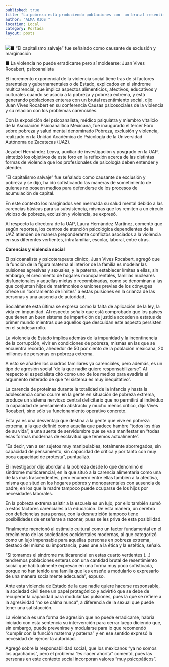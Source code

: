 ```yaml
---
published: true
title: "La pobreza está produciendo poblaciones con  un brutal resentimiento social: especialista"
author: "ALMA RIOS "
location: Local
category: Portada
layout: posts
---
```


![](http://i.imgur.com/3pZu4RKm.jpg)■ “El capitalismo salvaje” fue señalado como causante de exclusión y marginación

■ La violencia no puede erradicarse pero sí moldearse: Juan Vives Rocabert, psicoanalista

El incremento exponencial de la violencia social tiene tras de sí factores parentales y gubernamentales o de Estado, explicados en el síndrome multicarencial, que implica aspectos alimenticios, afectivos, educativos y culturales cuando se asocia a la pobreza y pobreza extrema, y está generando poblaciones enteras con un brutal resentimiento social, dijo Juan Vives Rocabert en su conferencia Causas psicosociales de la violencia y su relación con los problemas carenciales.

Con la exposición del psicoanalista, médico psiquiatra y miembro vitalicio de la Asociación Psicoanalítica Mexicana, fue inaugurado el tercer Foro sobre pobreza y salud mental denominado Pobreza, exclusión y violencia, realizado en la Unidad Académica de Psicología de la Universidad Autónoma de Zacatecas (UAZ).

Jezabel Hernández Leyva, auxiliar de investigación y posgrado en la UAP, sintetizó los objetivos de este foro en la reflexión acerca de las distintas formas de violencia que los profesionales de psicología deben entender y atender.

“El capitalismo salvaje” fue señalado como causante de exclusión y pobreza y se dijo, ha ido sofisticando las maneras de sometimiento de quienes no poseen medios para defenderse de los procesos de acumulación de capital.

En este contexto los marginados ven mermada su salud mental debido a las carencias básicas para su subsistencia, mismas que los remiten a un círculo vicioso de pobreza, exclusión y violencia, se expresó.

Al respecto la directora de la UAP, Laura Hernández Martínez, comentó que según reportes, los centros de atención psicológica dependientes de la UAZ atienden de manera preponderante conflictos asociados a la violencia en sus diferentes vertientes, intrafamiliar, escolar, laboral, entre otras.


**Carencias y violencia social**

El psicoanalista y psicoterapeuta clínico, Juan Vives Rocabert, agregó que la función de la figura materna al interior de la familia es modelar las pulsiones agresivas y sexuales, y la paterna, establecer límites a ellas, sin embargo, el crecimiento de hogares monoparentales, familias nucleares disfuncionales y aquellas mixtas o recombinadas, como se denominan a las que conjuntan hijos de matrimonios o uniones previas de los cónyuges ofrece un “borramiento de límites” a estas pulsiones en la crianza de las personas y una ausencia de autoridad.

Socialmente esta última se expresa como la falta de aplicación de la ley, la vida en impunidad. Al respecto señaló que está comprobado que los países que tienen un buen sistema de impartición de justicia acceden a estatus de primer mundo mientras que aquellos que descuidan este aspecto persisten en el subdesarrollo.

La violencia de Estado implica además de la impunidad y la incontinencia de la corrupción, vivir en condiciones de pobreza, mismas en las que se encuentra recordó, alrededor de 50 por ciento de la población mexicana, 20 millones de personas en pobreza extrema.

A esto se añaden los cuadros familiares ya carenciales, pero además, es un tipo de agresión social “de la que nadie quiere responsabilizarse”. Al respecto el especialista citó como uno de los medios para evadirla el argumento reiterado de que “el sistema es muy inequitativo”.

La carencia de proteínas durante la totalidad de la infancia y hasta la adolescencia como ocurre en la gente en situación de pobreza extrema, produce un sistema nervioso central deficitario que no permitirá al individuo la capacidad de pensamiento abstracto y mucho menos crítico, dijo Vives Rocabert, sino sólo su funcionamiento operativo concreto.

Esta ya es una desventaja que destina a la gente que vive en pobreza extrema, a la que definió como aquella que padece hambre “todos los días de su vida”, a una suerte de servidumbre que se va a manifestar en “todas esas formas modernas de esclavitud que tenemos actualmente”.

“Es decir, van a ser sujetos muy manipulables, totalmente aborregados, sin capacidad de pensamiento, sin capacidad de crítica y por tanto con muy poca capacidad de protesta”, puntualizó.

El investigador dijo abordar a la pobreza desde lo que denominó el síndrome multicarencial, en la que situó a la carencia alimentaria como una de las más trascendentes, pero enumeró entre ellas también a la afectiva, misma que situó en los hogares pobres y monoparentales con ausencia de padre, en los que la madre tampoco puede ocuparse de los hijos por necesidades laborales.

En la pobreza extrema asistir a la escuela es un lujo, por ello también sumó a estos factores carenciales a la educación. De esta manera, un cerebro con deficiencias para pensar, con la desnutrición tampoco tiene posibilidades de enseñarse a razonar, pues se les priva de esta posibilidad.

Finalmente mencionó al estímulo cultural como un factor fundamental en el crecimiento de las sociedades occidentales modernas, al que categorizó como un lujo impensable para aquellas personas en pobreza extrema, destacó del mismo su importancia, pues une a la ética y la estética, señaló.

“Si tomamos el síndrome multicarencial en estas cuarto vertientes (…) tendremos poblaciones enteras con una cantidad brutal de resentimiento social que habitualmente expresan en una forma muy poco sofisticada, porque no han tenido una familia que les enseñe a modularlo o expresarlo de una manera socialmente adecuada”, expuso.

Ante esta violencia de Estado de la que nadie quiere hacerse responsable, la sociedad civil tiene un papel protagónico y advirtió que se debe de recuperar la capacidad para modular las pulsiones, pues la que se refiere a la agresividad “no se calma nunca”, a diferencia de la sexual que puede tener una satisfacción.

La violencia es una forma de agresión que no puede erradicarse, habría iniciado con esta sentencia su intervención para cerrar luego diciendo que, sin embargo, puede prevenirse y modularse para lo que recomendó “cumplir con la función materna y paterna” y en ese sentido expresó la necesidad de ejercer la autoridad.

Agregó sobre la responsabilidad social, que los mexicanos “ya no somos los agachados”, pero el problema “es nacer ahorita” comentó, pues las personas en este contexto social incorporan valores “muy psicopáticos”.
